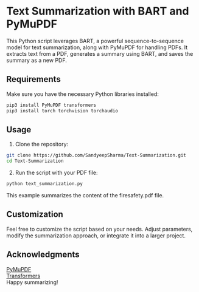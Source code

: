 # Text Summarization with BART and PyMuPDF

This Python script leverages BART, a powerful sequence-to-sequence model for text summarization, along with PyMuPDF for handling PDFs. It extracts text from a PDF, generates a summary using BART, and saves the summary as a new PDF.

## Requirements

Make sure you have the necessary Python libraries installed:

```bash
pip3 install PyMuPDF transformers 
pip3 install torch torchvision torchaudio
```

## Usage
1. Clone the repository: 
```bash
git clone https://github.com/SandyeepSharma/Text-Summarization.git
cd Text-Summarization
```

2. Run the script with your PDF file:
```bash
python text_summarization.py
```

This example summarizes the content of the firesafety.pdf file.

## Customization
Feel free to customize the script based on your needs. Adjust parameters, modify the summarization approach, or integrate it into a larger project.

## Acknowledgments  
[PyMuPDF](https://pymupdf.readthedocs.io/en/latest/)  
[Transformers](https://huggingface.co/docs/transformers/index)  
Happy summarizing!
